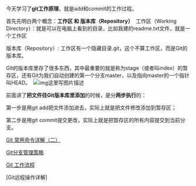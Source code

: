 今天学习了**git工作原理**，就是add和commit的工作过程。

首先先明白两个概念：**工作区 和 版本库（Repository）** 
工作区（Working Directory）：就是可以在电脑上看到的目录，比如我建的readme.txt文件，就是一个工作区

版本库（Repository）: 工作区有一个隐藏目录.git，这个不算工作区，而是Git的版本库。

Git的版本库里存了很多东西，其中最重要的就是称为stage（或者叫index）的暂存区，还有Git为我们自动创建的第一个分支master，以及指向master的一个指针叫HEAD。 
![![img](http://img.blog.csdn.net/20150712193401743)这里写图片描述](http://img.blog.csdn.net/20150712193401743) 

前面讲了**把文件往Git版本库里添加**的时候，是分**两步执行**的：

第一步是用git add把文件添加进去，实际上就是把文件修改添加到暂存区；

第二步是用git commit提交更改，实际上就是把暂存区的所有内容提交到当前分支。


[Git 常用命令详解（二）](http://blog.csdn.net/ithomer/article/details/7529022)

[Git分支管理策略](http://www.ruanyifeng.com/blog/2012/07/git.html)

[Git 工作流程](http://www.ruanyifeng.com/blog/2015/12/git-workflow.html)

[Git远程操作详解]